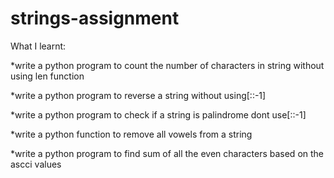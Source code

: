 # strings-assignment
What I learnt:

*write a python program to count the number of characters in string without using len function

*write a python program to reverse a string without using[::-1]

*write a python program to check if a string is palindrome dont use[::-1]

*write a python function to remove all vowels from a string

*write a python program to find sum of all the even characters based on the ascci values


